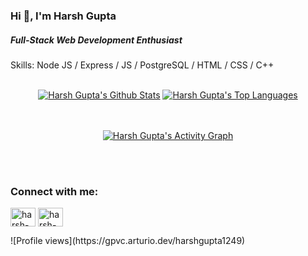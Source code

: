 
<!--
**harshgupta1249/harshgupta1249** is a ✨ _special_ ✨ repository because its `README.md` (this file) appears on your GitHub profile.

Here are some ideas to get you started:

- 🔭 I’m currently working on ...
- 🌱 I’m currently learning ...
- 👯 I’m looking to collaborate on ...
- 🤔 I’m looking for help with ...
- 💬 Ask me about ...
- 📫 How to reach me: ...
- 😄 Pronouns: ...
- ⚡ Fun fact: ...
-->
### Hi 👋, I'm Harsh Gupta
##### Full-Stack Web Development Enthusiast

Skills: Node JS / Express / JS /  PostgreSQL / HTML / CSS / C++ 
<div align="center">
 
 <br/>
    <a href="https://github.com/harshgupta1249/github-readme-stats"><img alt="Harsh Gupta's Github Stats" src="https://github-readme-stats.vercel.app/api?username=harshgupta1249&show_icons=true&count_private=true&theme=react&hide_border=true&bg_color=0D1117" /></a>
  <a href="https://github.com/harshgupta1249/github-readme-stats"><img alt="Harsh Gupta's Top Languages" src="https://github-readme-stats.vercel.app/api/top-langs/?username=harshgupta1249&langs_count=8&count_private=true&layout=compact&theme=react&hide_border=true&bg_color=0D1117" /></a>
  <br/>
<br/>
<br/>

<a href="https://github.com/harshgupta1249/github-readme-activity-graph"><img alt="Harsh Gupta's Activity Graph" src="https://activity-graph.herokuapp.com/graph?username=harshgupta1249&bg_color=0D1117&color=5BCDEC&line=5BCDEC&point=FFFFFF&hide_border=true" /></a>

<br/>
<br/>

<h3 align="left">Connect with me:</h3>
<p align="left">
<a href="https://www.linkedin.com/in/harsh-gupta-72b32120a/" target="blank"><img align="center" src="https://cdn.jsdelivr.net/npm/simple-icons@3.0.1/icons/linkedin.svg" alt="harsh-gupta" height="30" width="40" /></a>
<a href="https://www.instagram.com/harshg_28/" target="blank"><img align="center" src="https://cdn.jsdelivr.net/npm/simple-icons@3.0.1/icons/instagram.svg" alt="harsh-gupta" height="30" width="40" /></a>
<p align="left">
![Profile views](https://gpvc.arturio.dev/harshgupta1249) 
 
